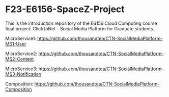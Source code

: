 # F23-E6156-SpaceZ-Project
This is the introduction repository of the E6156 Cloud Computing course final project: ClickToNet - Social Media Platform for Graduate students.


MicroService1: https://github.com/thousandtea/CTN-SocialMediaPlatform-MS1-User

MicroService2: https://github.com/thousandtea/CTN-SocialMediaPlatform-MS2-Content

MicroService3: https://github.com/thousandtea/CTN-SocialMediaPlatform-MS3-Notification 

Composition: https://github.com/thousandtea/CTN-SocialMediaPlatform-Composition
